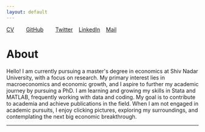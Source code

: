 ```yaml
---
layout: default
---
```


[CV](/assets/bishmay_CV.pdf)&nbsp;&nbsp;&nbsp;&nbsp;&nbsp;&nbsp;&nbsp;&nbsp;[GitHub](https://github.com/bishmaybarik)&nbsp;&nbsp;&nbsp;&nbsp;&nbsp;&nbsp;&nbsp;&nbsp;[Twitter](https://x.com/bishmayy)&nbsp;&nbsp;&nbsp;&nbsp;[LinkedIn](https://www.linkedin.com/in/bishmaybarik/)&nbsp;&nbsp;&nbsp;&nbsp;[Mail](mailto:bishmaykbarik@gmail.com)

# About

Hello! I am currently pursuing a master's degree in economics at Shiv Nadar University, with a focus on research. My primary interest lies in macroeconomics and economic growth, and I aspire to further my academic journey by pursuing a PhD. I am learning and growing my skills in Stata and MATLAB, frequently working with data and coding. My goal is to contribute to academia and achieve publications in the field. When I am not engaged in academic pursuits, I enjoy clicking pictures, exploring my surroundings, and contemplating the next big economic breakthrough.

---



